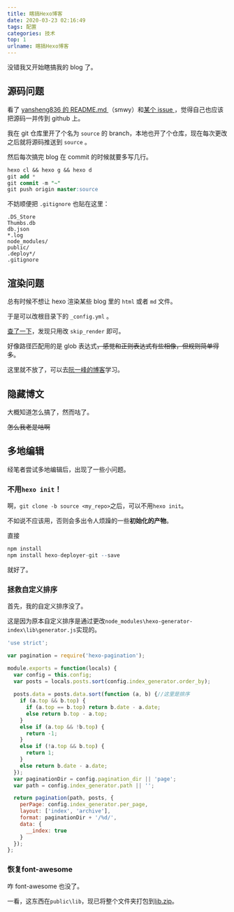 ```yaml
---
title: 瞎搞Hexo博客
date: 2020-03-23 02:16:49
tags: 配置
categories: 技术
top: 1
urlname: 瞎搞Hexo博客
---
```


没错我又开始瞎搞我的 blog 了。

<!-- more -->

## 源码问题

看了 [yansheng836 的 README.md ](https://yansheng836.github.io/README.md)（smwy）和[某个 issue ](https://github.com/hexojs/hexo/issues/3676)，觉得自己也应该把源码一并传到 github 上。

我在 git 仓库里开了个名为 `source` 的 branch，本地也开了个仓库，现在每次更改之后就将源码推送到 `source` 。

然后每次搞完 blog 在 commit 的时候就要多写几行。

```sql
hexo cl && hexo g && hexo d
git add *
git commit -m "~"
git push origin master:source
```

不妨顺便把 `.gitignore` 也贴在这里：

```plain
.DS_Store
Thumbs.db
db.json
*.log
node_modules/
public/
.deploy*/
.gitignore
```

## 渲染问题

总有时候不想让 hexo 渲染某些 blog 里的 `html` 或者 `md` 文件。

于是可以改根目录下的 `_config.yml` 。

[查了一下](https://nettee.github.io/posts/2018/Skip-rendering-files-in-Hexo/)，发现只用改 `skip_render` 即可。

好像路径匹配用的是 glob 表达式~~，感觉和正则表达式有些相像，但规则简单得多~~。

这里就不放了，可以去[阮一峰的博客](http://www.ruanyifeng.com/blog/2018/09/bash-wildcards.html)学习。

## 隐藏博文

大概知道怎么搞了，然而咕了。

~~怎么我老是咕啊~~


## 多地编辑

经笔者尝试多地编辑后，出现了一些小问题。

### 不用`hexo init`！

啊，`git clone -b source <my_repo>`之后，可以不用`hexo init`。

不如说不应该用，否则会多出令人烦躁的一些**初始化的产物**。

直接

```r
npm install
npm install hexo-deployer-git --save
```

就好了。

### 拯救自定义排序

首先，我的自定义排序没了。

这是因为原本自定义排序是通过更改`node_modules\hexo-generator-index\lib\generator.js`实现的。

```js
'use strict';

var pagination = require('hexo-pagination');

module.exports = function(locals) {
  var config = this.config;
  var posts = locals.posts.sort(config.index_generator.order_by);
  
  posts.data = posts.data.sort(function (a, b) {//这里是排序
    if (a.top && b.top) {
      if (a.top == b.top) return b.date - a.date;
      else return b.top - a.top;
    }
    else if (a.top && !b.top) {
      return -1;
    }
    else if (!a.top && b.top) {
      return 1;
    }
    else return b.date - a.date;
  });
  var paginationDir = config.pagination_dir || 'page';
  var path = config.index_generator.path || '';

  return pagination(path, posts, {
    perPage: config.index_generator.per_page,
    layout: ['index', 'archive'],
    format: paginationDir + '/%d/',
    data: {
      __index: true
    }
  });
};
```

### 恢复font-awesome

咋 font-awesome 也没了。

一看，这东西在`public\lib`，现已将整个文件夹打包到[lib.zip](./lib.zip)。